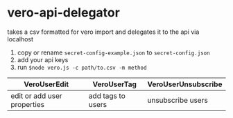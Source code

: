 # vero-api-delegator
takes a csv formatted for vero import and delegates it to the api via localhost

1. copy or rename `secret-config-example.json` to `secret-config.json`
2. add your api keys  
3. run `$node vero.js -c path/to.csv -m method`

| VeroUserEdit   | VeroUserTag   | VeroUserUnsubscribe   |
|---|---|---|
| edit or add user properties  | add tags to users  | unsubscribe users  |